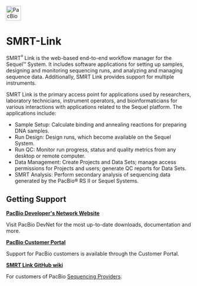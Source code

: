 <p align="left">
  <img src="http://www.pacb.com/wp-content/themes/pacific-biosciences/img/pacific-biosciences-logo-mobile.svg" height=40 alt="PacBio logo"/>
</p>

# SMRT-Link

SMRT<sup><small>&reg;</small></sup> Link is the web-based end-to-end workflow manager for the Sequel™ System. It includes software
applications for setting up samples, designing and monitoring sequencing runs, and analyzing and managing
sequence data. Additionally, SMRT Link provides support for multiple instruments.


SMRT Link is the primary access point for applications used by researchers, laboratory technicians, instrument
operators, and bioinformaticians for various interactions with applications related to the Sequel platform. The
applications include:


* Sample Setup: Calculate binding and annealing reactions for preparing DNA samples.
* Run Design: Design runs, which become available on the Sequel System.
* Run QC: Monitor run progress, status and quality metrics from any desktop or remote
computer.
* Data Management: Create Projects and Data Sets; manage access permissions for
Projects and users; generate QC reports for Data Sets.
* SMRT Analysis: Perform secondary analysis of sequencing data generated by the PacBio® RS II or Sequel
Systems.






## Getting Support

[__PacBio Developer's Network Website__](http://pacbiodevnet.com)

Visit PacBio DevNet for the most up-to-date downloads, documentation and more.


[__PacBio Customer Portal__](http://www.pacbioportal.com)

Support for PacBio customers is available through the  Customer Portal.


[__SMRT Link GitHub wiki__](https://github.com/PacificBiosciences/SMRT-Link/wiki)

For customers of PacBio [Sequencing Providers](http://www.pacificbiosciences.com/support/sequencing_provider/).

